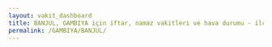 ```yaml
---
layout: vakit_dashboard
title: BANJUL, GAMBIYA için iftar, namaz vakitleri ve hava durumu - ilçe/eyalet seç
permalink: /GAMBIYA/BANJUL/
---
```


<script type="text/javascript">
  var GLOBAL_COUNTRY = 'GAMBIYA';
  var GLOBAL_CITY = 'BANJUL';
  var GLOBAL_STATE = '';
  var lat = 72;
  var lon = 21;
</script>
